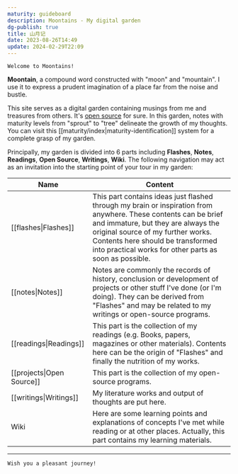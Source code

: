 ```yaml
---
maturity: guideboard
description: Moontains - My digital garden
dg-publish: true
title: 山月记
date: 2023-08-26T14:49
update: 2024-02-29T22:09
---
```

```poetry
Welcome to Moontains!
```

**Moontain**, a compound word constructed with "moon" and "mountain". I use it to express a prudent imagination of a place far from the noise and bustle.

This site serves as a digital garden containing musings from me and treasures from others.
It's [open source](https://github.com/blleng/obsidian-notes) for sure. In this garden, notes with maturity levels from "sprout" to "tree" delineate the growth of my thoughts. You can visit this [[maturity/index|maturity-identification]] system for a complete grasp of my garden.

Principally, my garden is divided into 6 parts including **Flashes**, **Notes**, **Readings**, **Open Source**, **Writings**, **Wiki**. The following navigation may act as an invitation into the starting point of your tour in my garden:

| Name                      | Content                                                                                                                                                                                                                                                                                   |
| ------------------------- | ----------------------------------------------------------------------------------------------------------------------------------------------------------------------------------------------------------------------------------------------------------------------------------------- |
| [[flashes\|Flashes]]      | This part contains ideas just flashed through my brain or inspiration from anywhere. These contents can be brief and immature, but they are always the original source of my further works. Contents here should be transformed into practical works for other parts as soon as possible. |
| [[notes\|Notes]]          | Notes are commonly the records of history, conclusion or development of projects or other stuff I've done (or I'm doing). They can be derived from "Flashes" and may be related to my writings or open-source programs.                                                                   |
| [[readings\|Readings]]    | This part is the collection of my readings (e.g. Books, papers, magazines or other materials). Contents here can be the origin of "Flashes" and finally the nutrition of my works.                                                                                                        |
| [[projects\|Open Source]] | This part is the collection of my open-source programs.                                                                                                                                                                                                                                   |
| [[writings\|Writings]]    | My literature works and output of thoughts are put here.                                                                                                                                                                                                                                  |
| Wiki                      | Here are some learning points and explanations of concepts I've met while reading or at other places. Actually, this part contains my learning materials.                                                                                                                                 |

---

```poetry
Wish you a pleasant journey!
```
